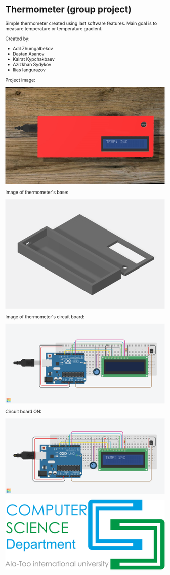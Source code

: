 # Thermometer (group project)

Simple thermometer created using last software features. Main goal is to measure temperature or temperature gradient. 

Created by:
- Adil Zhumgalbekov
- Dastan Asanov
- Kairat Kypchakbaev
- Azizkhan Sydykov
- Ilias Iangurazov

Project image:

![Image of project](https://github.com/ilyas0707/Thermometer/blob/master/images/thermometer.jpg)

Image of thermometer's base:

![Image of base](https://github.com/ilyas0707/Thermometer/blob/master/images/base.png)

Image of thermometer's circuit board:

![Circuit board image](https://github.com/ilyas0707/Thermometer/blob/master/images/thermometer.png)

Circuit board ON:

![Circuit board ON image](https://github.com/ilyas0707/Thermometer/blob/master/images/thermometerON.png)

![CS logo](https://github.com/ilyas0707/Thermometer/blob/master/images/cs.png)